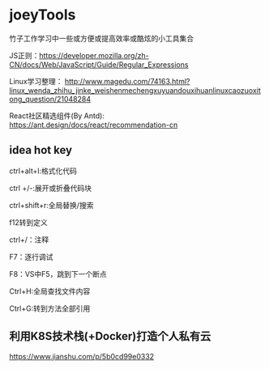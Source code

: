 # joeyTools
竹子工作学习中一些或方便或提高效率或酷炫的小工具集合

JS正则：https://developer.mozilla.org/zh-CN/docs/Web/JavaScript/Guide/Regular_Expressions

Linux学习整理： http://www.magedu.com/74163.html?linux_wenda_zhihu_jinke_weishenmechengxuyuandouxihuanlinuxcaozuoxitong_question/21048284

React社区精选组件(By Antd):  https://ant.design/docs/react/recommendation-cn

## idea hot key

ctrl+alt+l:格式化代码

ctrl  +/-:展开或折叠代码块

ctrl+shift+r:全局替换/搜索

f12转到定义

ctrl+/：注释

F7：逐行调试

F8：VS中F5，跳到下一个断点

Ctrl+H:全局查找文件内容

Ctrl+G:转到方法全部引用

## 利用K8S技术栈(+Docker)打造个人私有云

https://www.jianshu.com/p/5b0cd99e0332
